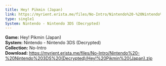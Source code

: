 ```yaml
---
title: Hey! Pikmin (Japan)
link: https://myrient.erista.me/files/No-Intro/Nintendo%20-%20Nintendo%203DS%20(Decrypted)/Hey!%20Pikmin%20(Japan).zip
type: single1
System: Nintendo - Nintendo 3DS (Decrypted)
---
```

<b>Game:</b> Hey! Pikmin (Japan)<br>
<b>System:</b> Nintendo - Nintendo 3DS (Decrypted)<br>
<b>Collection:</b> No-Intro<br>
<b>Download:</b> https://myrient.erista.me/files/No-Intro/Nintendo%20-%20Nintendo%203DS%20(Decrypted)/Hey!%20Pikmin%20(Japan).zip